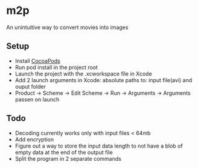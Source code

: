 # m2p
An unintuitive way to convert movies into images

## Setup

 - Install [CocoaPods](https://cocoapods.org/)
 - Run pod install in the project root
 - Launch the project with the .xcworkspace file in Xcode
 - Add 2 launch arguments in Xcode: absolute paths to: input file(avi) and ouput folder
 - Product -> Scheme -> Edit Scheme -> Run -> Arguments -> Arguments passen on launch

## Todo

 - Decoding currently works only with input files < 64mb
 - Add encryption
 - Figure out a way to store the input data length to not have a blob of empty data at the end of the output file
 - Split the program in 2 separate commands